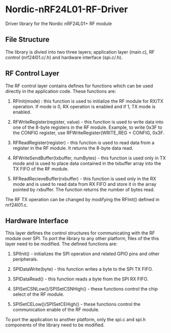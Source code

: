 Nordic-nRF24L01-RF-Driver
=========================

Driver library for the Nordic nRF24L01+ RF module

File Structure
-----------------

The library is divied into two three layers; application layer (main.c), RF control (nrf24l01.c/.h) and hardware interface (spi.c/.h). 

RF Control Layer
----------------
The RF control layer contains defines for functions which can be used directly in the application code. These functions are:
  
1. RFInit(mode) : this function is used to initialize the RF module for RX/TX operation. If mode is 0, RX operation is enabled and if 1, TX mode is enabled.
  
2. RFWriteRegister(register, value) - this function is used to write data into one of the 8-byte registers in the RF module. Example, to write 0x3F to the CONFIG register, use RFWriteRegister(WRITE_REG + CONFIG, 0x3F.
  
3. RFReadRegister(register) - this function is used to read data from a register in the RF module. It returns the 8-byte data read.
  
4. RFWriteSendBuffer(txbuffer, numBytes) - this function is used only in TX mode and is used to place data contained in the txbuffer array into the TX FIFO of the RF module.
 
5. RFReadRecieveBuffer(rxbuffer) - this function is used only in the RX mode and is used to read data from RX FIFO and store it in the array pointed by rxbuffer. The function returns the number of bytes read.

The RF TX operation can be changed by modifying the RFInit() defined in nrf24l01.c. 

Hardware Interface
-------------------

This layer defines the control structures for communicating with the RF module over SPI. To port the library to any other platform, files of the this layer need to be modified. The defined functions are:

1. SPIInit() - initializes the SPI operation and related GPIO pins and other peripherals.
 
2. SPIDataWrite(byte) - this function writes a byte to the SPI TX FIFO.
 
3. SPIDataRead() - this function reads a byte from the SPI RX FIFO.
 
4. SPISetCSNLow()/SPISetCSNHigh() - these functions control the chip select of the RF module.
 
5. SPISetCELow()/SPISetCEHigh() - these functions control the communication enable of the RF module.

To port the application to another platform, only the spi.c and spi.h components of the library need to be modified. 

 
